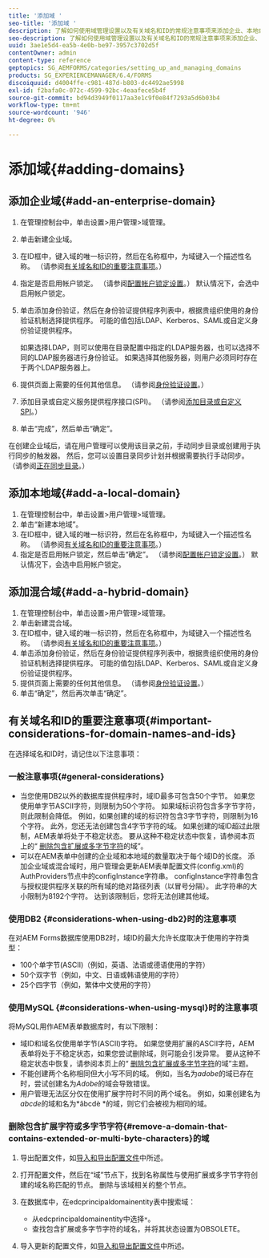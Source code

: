 ```yaml
---
title: '添加域 '
seo-title: '添加域 '
description: 了解如何使用域管理设置以及有关域名和ID的常规注意事项来添加企业、本地或混合域。
seo-description: 了解如何使用域管理设置以及有关域名和ID的常规注意事项来添加企业、本地或混合域。
uuid: 3ae1e5d4-ea5b-4e0b-be97-3957c3702d5f
contentOwner: admin
content-type: reference
geptopics: SG_AEMFORMS/categories/setting_up_and_managing_domains
products: SG_EXPERIENCEMANAGER/6.4/FORMS
discoiquuid: d4004ffe-c981-487d-b803-dc4492ae5998
exl-id: f2bafa0c-072c-4599-92bc-4eaafece5b4f
source-git-commit: bd94d3949f0117aa3e1c9f0e84f7293a5d6b03b4
workflow-type: tm+mt
source-wordcount: '946'
ht-degree: 0%

---
```


# 添加域{#adding-domains}

## 添加企业域{#add-an-enterprise-domain}

1. 在管理控制台中，单击设置>用户管理>域管理。
1. 单击新建企业域。
1. 在ID框中，键入域的唯一标识符，然后在名称框中，为域键入一个描述性名称。 （请参阅[有关域名和ID的重要注意事项](adding-domains.md#important-considerations-for-domain-names-and-ids)。）
1. 指定是否启用帐户锁定。 （请参阅[配置帐户锁定设置](/help/forms/using/admin-help/configure-account-locking-settings.md#configure-account-locking-settings)。） 默认情况下，会选中启用帐户锁定。
1. 单击添加身份验证，然后在身份验证提供程序列表中，根据贵组织使用的身份验证机制选择提供程序。 可能的值包括LDAP、Kerberos、SAML或自定义身份验证提供程序。

   如果选择LDAP，则可以使用在目录配置中指定的LDAP服务器，也可以选择不同的LDAP服务器进行身份验证。 如果选择其他服务器，则用户必须同时存在于两个LDAP服务器上。

1. 提供页面上需要的任何其他信息。 （请参阅[身份验证设置](/help/forms/using/admin-help/configuring-authentication-providers.md#authentication-settings)。）
1. 添加目录或自定义服务提供程序接口(SPI)。 （请参阅[添加目录或自定义SPI](/help/forms/using/admin-help/configuring-directories.md#adding-directories-or-custom-spis)。）
1. 单击“完成”，然后单击“确定”。

在创建企业域后，请在用户管理可以使用该目录之前，手动同步目录或创建用于执行同步的触发器。 然后，您可以设置目录同步计划并根据需要执行手动同步。 （请参阅[正在同步目录](/help/forms/using/admin-help/synchronizing-directories.md#synchronizing-directories)。）

## 添加本地域{#add-a-local-domain}

1. 在管理控制台中，单击设置>用户管理>域管理。
1. 单击“新建本地域”。
1. 在ID框中，键入域的唯一标识符，然后在名称框中，为域键入一个描述性名称。 （请参阅[有关域名和ID的重要注意事项](adding-domains.md#important-considerations-for-domain-names-and-ids)。）
1. 指定是否启用帐户锁定，然后单击“确定”。 （请参阅[配置帐户锁定设置](/help/forms/using/admin-help/configure-account-locking-settings.md#configure-account-locking-settings)。） 默认情况下，会选中启用帐户锁定。

## 添加混合域{#add-a-hybrid-domain}

1. 在管理控制台中，单击设置>用户管理>域管理。
1. 单击新建混合域。
1. 在ID框中，键入域的唯一标识符，然后在名称框中，为域键入一个描述性名称。 （请参阅[有关域名和ID的重要注意事项](adding-domains.md#important-considerations-for-domain-names-and-ids)。）
1. 单击添加身份验证，然后在身份验证提供程序列表中，根据贵组织使用的身份验证机制选择提供程序。 可能的值包括LDAP、Kerberos、SAML或自定义身份验证提供程序。
1. 提供页面上需要的任何其他信息。 （请参阅[身份验证设置](/help/forms/using/admin-help/configuring-authentication-providers.md#authentication-settings)。）
1. 单击“确定”，然后再次单击“确定”。

## 有关域名和ID的重要注意事项{#important-considerations-for-domain-names-and-ids}

在选择域名和ID时，请记住以下注意事项：

### 一般注意事项{#general-considerations}

* 当您使用DB2以外的数据库提供程序时，域ID最多可包含50个字节。 如果您使用单字节ASCII字符，则限制为50个字符。 如果域标识符包含多字节字符，则此限制会降低。 例如，如果创建的域的标识符包含3字节字符，则限制为16个字符。 此外，您还无法创建包含4字节字符的域。 如果创建的域ID超过此限制，AEM表单将处于不稳定状态。 要从这种不稳定状态中恢复，请参阅本页上的“ [删除包含扩展或多字节字符](adding-domains.md#remove-a-domain-that-contains-extended-or-multi-byte-characters)的域”。
* 可以在AEM表单中创建的企业域和本地域的数量取决于每个域ID的长度。 添加企业域或混合域时，用户管理会更新AEM表单配置文件(config.xml)的AuthProviders节点中的configInstance字符串。 configInstance字符串包含与授权提供程序关联的所有域的绝对路径列表（以冒号分隔）。 此字符串的大小限制为8192个字符。 达到该限制后，您将无法创建其他域。

### 使用DB2 {#considerations-when-using-db2}时的注意事项

在对AEM Forms数据库使用DB2时，域ID的最大允许长度取决于使用的字符类型：

* 100个单字节(ASCII)（例如，英语、法语或德语使用的字符）
* 50个双字节（例如，中文、日语或韩语使用的字符）
* 25个四字节（例如，繁体中文使用的字符）

### 使用MySQL {#considerations-when-using-mysql}时的注意事项

将MySQL用作AEM表单数据库时，有以下限制：

* 域ID和域名仅使用单字节(ASCII)字符。 如果您使用扩展的ASCII字符，AEM表单将处于不稳定状态，如果您尝试删除域，则可能会引发异常。 要从这种不稳定状态中恢复，请参阅本页上的“ [删除包含扩展或多字节字符](adding-domains.md#remove-a-domain-that-contains-extended-or-multi-byte-characters)的域”主题。
* 不能创建两个名称相同但大小写不同的域。 例如，当名为&#x200B;*adobe*&#x200B;的域已存在时，尝试创建名为&#x200B;*Adobe*&#x200B;的域会导致错误。
* 用户管理无法区分仅在使用扩展字符时不同的两个域名。 例如，如果创建名为&#x200B;*abcde*&#x200B;的域和名为*âbcdè *的域，则它们会被视为相同的域。

### 删除包含扩展字符或多字节字符{#remove-a-domain-that-contains-extended-or-multi-byte-characters}的域

1. 导出配置文件，如[导入和导出配置文件](/help/forms/using/admin-help/importing-exporting-configuration-file.md#importing-and-exporting-the-configuration-file)中所述。
1. 打开配置文件，然后在“域”节点下，找到名称属性与使用扩展或多字节字符创建的域名称匹配的节点。 删除与该域相关的整个节点。
1. 在数据库中，在edcprincipaldomainentity表中搜索域：

   * 从edcprincipaldomainentity中选择`*`。
   * 查找包含扩展或多字节字符的域名，并将其状态设置为OBSOLETE。

1. 导入更新的配置文件，如[导入和导出配置文件](/help/forms/using/admin-help/importing-exporting-configuration-file.md#importing-and-exporting-the-configuration-file)中所述。
